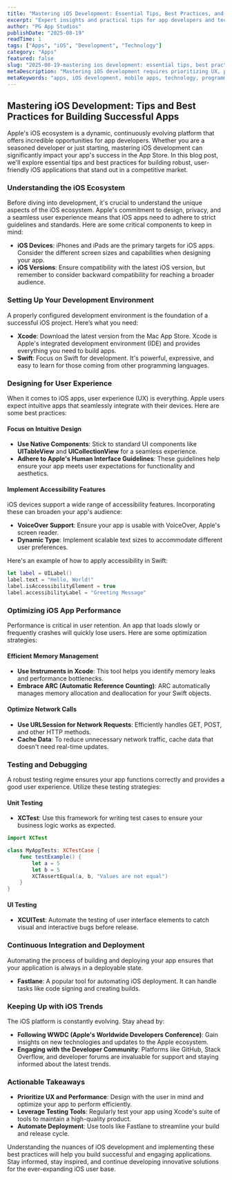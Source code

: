 ```yaml
---
title: "Mastering iOS Development: Essential Tips, Best Practices, and Strategies for Building Successful Apps"
excerpt: "Expert insights and practical tips for app developers and tech enthusiasts"
author: "PG App Studios"
publishDate: "2025-08-19"
readTime: 1
tags: ["Apps", "iOS", "Development", "Technology"]
category: "Apps"
featured: false
slug: "2025-08-19-mastering ios development: essential tips, best practices, and strategies for building successful apps"
metaDescription: "Mastering iOS development requires prioritizing UX, performance, and automation, along with staying informed about trends...."
metaKeywords: "apps, iOS development, mobile apps, technology, programming"
---
```

## Mastering iOS Development: Tips and Best Practices for Building Successful Apps

Apple's iOS ecosystem is a dynamic, continuously evolving platform that offers incredible opportunities for app developers. Whether you are a seasoned developer or just starting, mastering iOS development can significantly impact your app's success in the App Store. In this blog post, we'll explore essential tips and best practices for building robust, user-friendly iOS applications that stand out in a competitive market.

### Understanding the iOS Ecosystem

Before diving into development, it's crucial to understand the unique aspects of the iOS ecosystem. Apple's commitment to design, privacy, and a seamless user experience means that iOS apps need to adhere to strict guidelines and standards. Here are some critical components to keep in mind:

- **iOS Devices**: iPhones and iPads are the primary targets for iOS apps. Consider the different screen sizes and capabilities when designing your app.
- **iOS Versions**: Ensure compatibility with the latest iOS version, but remember to consider backward compatibility for reaching a broader audience.

### Setting Up Your Development Environment

A properly configured development environment is the foundation of a successful iOS project. Here’s what you need:

- **Xcode**: Download the latest version from the Mac App Store. Xcode is Apple's integrated development environment (IDE) and provides everything you need to build apps.
- **Swift**: Focus on Swift for development. It's powerful, expressive, and easy to learn for those coming from other programming languages.

### Designing for User Experience

When it comes to iOS apps, user experience (UX) is everything. Apple users expect intuitive apps that seamlessly integrate with their devices. Here are some best practices:

#### Focus on Intuitive Design

- **Use Native Components**: Stick to standard UI components like **UITableView** and **UICollectionView** for a seamless experience.
- **Adhere to Apple's Human Interface Guidelines**: These guidelines help ensure your app meets user expectations for functionality and aesthetics.

#### Implement Accessibility Features

iOS devices support a wide range of accessibility features. Incorporating these can broaden your app's audience:

- **VoiceOver Support**: Ensure your app is usable with VoiceOver, Apple's screen reader.
- **Dynamic Type**: Implement scalable text sizes to accommodate different user preferences.

Here's an example of how to apply accessibility in Swift:

```swift
let label = UILabel()
label.text = "Hello, World!"
label.isAccessibilityElement = true
label.accessibilityLabel = "Greeting Message"
```

### Optimizing iOS App Performance

Performance is critical in user retention. An app that loads slowly or frequently crashes will quickly lose users. Here are some optimization strategies:

#### Efficient Memory Management

- **Use Instruments in Xcode**: This tool helps you identify memory leaks and performance bottlenecks.
- **Embrace ARC (Automatic Reference Counting)**: ARC automatically manages memory allocation and deallocation for your Swift objects.

#### Optimize Network Calls

- **Use URLSession for Network Requests**: Efficiently handles GET, POST, and other HTTP methods.
- **Cache Data**: To reduce unnecessary network traffic, cache data that doesn't need real-time updates.

### Testing and Debugging

A robust testing regime ensures your app functions correctly and provides a good user experience. Utilize these testing strategies:

#### Unit Testing

- **XCTest**: Use this framework for writing test cases to ensure your business logic works as expected.

```swift
import XCTest

class MyAppTests: XCTestCase {
    func testExample() {
        let a = 5
        let b = 5
        XCTAssertEqual(a, b, "Values are not equal")
    }
}
```

#### UI Testing

- **XCUITest**: Automate the testing of user interface elements to catch visual and interactive bugs before release.

### Continuous Integration and Deployment

Automating the process of building and deploying your app ensures that your application is always in a deployable state.

- **Fastlane**: A popular tool for automating iOS deployment. It can handle tasks like code signing and creating builds.

### Keeping Up with iOS Trends

The iOS platform is constantly evolving. Stay ahead by:

- **Following WWDC (Apple's Worldwide Developers Conference)**: Gain insights on new technologies and updates to the Apple ecosystem.
- **Engaging with the Developer Community**: Platforms like GitHub, Stack Overflow, and developer forums are invaluable for support and staying informed about the latest trends.

### Actionable Takeaways

- **Prioritize UX and Performance**: Design with the user in mind and optimize your app to perform efficiently.
- **Leverage Testing Tools**: Regularly test your app using Xcode's suite of tools to maintain a high-quality product.
- **Automate Deployment**: Use tools like Fastlane to streamline your build and release cycle.

Understanding the nuances of iOS development and implementing these best practices will help you build successful and engaging applications. Stay informed, stay inspired, and continue developing innovative solutions for the ever-expanding iOS user base.